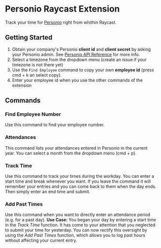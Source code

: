 # Personio Raycast Extension

Track your time for [Personio](https://www.personio.de/) right from whithin Raycast.

## Getting Started

1. Obtain your company's Personio **client id** and **client secret** by asking your Personio admin. See [Personio API Reference](https://developer.personio.de/docs/getting-started-with-the-personio-api?ref=intro) for more info.
2. Select a timezone from the dropdown menu (create an issue if your timezone is not there yet)
3. Use the `Find Employee` command to copy your own **employee id** (press cmd + k an select copy).
4. Enter your employee id when you use the other commands of the extension

## Commands

### Find Employee Number

Use this command to find your employee number.

### Attendances

This command lists your attendances entered in Personio in the current year. You can select a month from the dropdown menu (cmd + p).

### Track Time

Use this command to track your times during the workday. You can enter a start time and break whenever you want. If you leave the command it will remember your entries and you can come back to them when the day ends. Then simply enter an end time and submit.

### Add Past Times

Use this command when you want to directly enter an attendance period (e.g. for a past day).
__Use Case:__
You began your day by entering a start time in the _Track Time_ function. It has come to your attention that you neglected to submit your time for yesterday. You can now rectify this oversight by using the _Add Past Times_ function, which allows you to log past hours without affecting your current entry.

